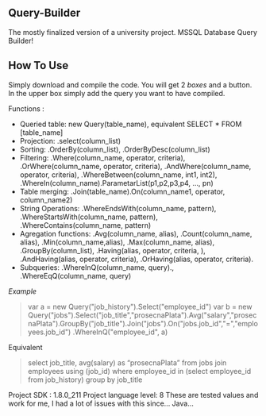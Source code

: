 ##  Query-Builder

The mostly finalized version of a university project. MSSQL Database Query Builder!

##  How To Use

Simply download and compile the code.
You will get 2 *boxes* and a button.
In the upper box simply add the query you want to have compiled.

Functions :
- Queried table: new Query(table_name), equivalent SELECT * FROM [table_name]
- Projection: .select(column_list)
- Sorting: .OrderBy(column_list), .OrderByDesc(column_list)
- Filtering: .Where(column_name, operator, criteria), .OrWhere(column_name, operator, criteria), .AndWhere(column_name, operator, criteria), .WhereBetween(column_name, int1, int2), .WhereIn(column_name).ParametarList(p1,p2,p3,p4, …, pn)
- Table merging: .Join(table_name).On(column_name1, operator, column_name2)
- String Operations: .WhereEndsWith(column_name, pattern),  .WhereStartsWith(column_name, pattern),  .WhereContains(column_name, pattern)
- Agregation functions: .Avg(column_name, alias), .Count(column_name, alias), .Min(column_name,alias), .Max(column_name, alias), .GroupBy(column_list), .Having(alias, operator, criteria, ), .AndHaving(alias, operator, criteria), .OrHaving(alias, operator, criteria).
- Subqueries: .WhereInQ(column_name, query)., .WhereEqQ(column_name, query)

*Example*

> var a = new Query("job_history").Select("employee_id")
> var b = new Query("jobs").Select("job_title","prosecnaPlata").Avg("salary","prosecnaPlata").GroupBy("job_title").Join("jobs").On("jobs.job_id","=","employees.job_id")
> .WhereInQ("employee_id", a)
 
 Equivalent
> select job_title, avg(salary) as “prosecnaPlata” from jobs join employees using (job_id) where employee_id in (select employee_id from job_history) group by job_title



Project SDK : 1.8.0_211
Project language level: 8
These are tested values and work for me, I had a lot of issues with this since... Java...
